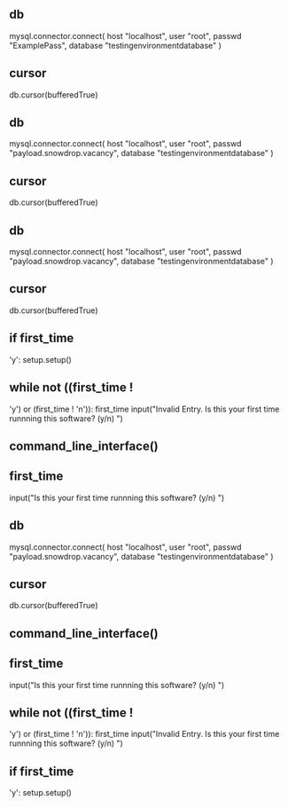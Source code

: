 ## db  
  mysql.connector.connect(
    host  "localhost",
    user  "root",
    passwd  "ExamplePass",
    database  "testingenvironmentdatabase"
)


## cursor  
  db.cursor(bufferedTrue)


## db  
  mysql.connector.connect(
    host  "localhost",
    user  "root",
    passwd  "payload.snowdrop.vacancy",
    database  "testingenvironmentdatabase"
)


## cursor  
  db.cursor(bufferedTrue)


## db  
  mysql.connector.connect(
    host  "localhost",
    user  "root",
    passwd  "payload.snowdrop.vacancy",
    database  "testingenvironmentdatabase"
)


## cursor  
  db.cursor(bufferedTrue)


## if first_time  
  'y':
    setup.setup()


## while not ((first_time ! 
  'y') or (first_time ! 'n')):
    first_time  input("Invalid Entry. Is this your first time runnning this software? (y/n) ")


## command_line_interface() 
 


## first_time  
  input("Is this your first time runnning this software? (y/n) ")


## db  
  mysql.connector.connect(
    host  "localhost",
    user  "root",
    passwd  "payload.snowdrop.vacancy",
    database  "testingenvironmentdatabase"
)


## cursor  
  db.cursor(bufferedTrue)


## command_line_interface() 
 


## first_time  
  input("Is this your first time runnning this software? (y/n) ")


## while not ((first_time ! 
  'y') or (first_time ! 'n')):
    first_time  input("Invalid Entry. Is this your first time runnning this software? (y/n) ")


## if first_time  
  'y':
    setup.setup()


